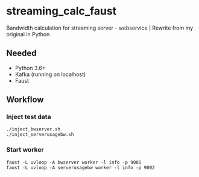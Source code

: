 # streaming_calc_faust
Bandwidth calculation for streaming server - webservice | Rewrite from my original in Python

## Needed
- Python 3.6+
- Kafka (running on localhost)
- Faust

## Workflow

### Inject test data

```
./inject_bwserver.sh
./inject_serverusagebw.sh
```

### Start worker
```
faust -L uvloop -A bwserver worker -l info -p 9001
faust -L uvloop -A serverusagebw worker -l info -p 9002
```